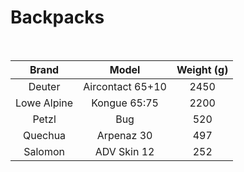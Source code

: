 # Backpacks

<br>

|    Brand    |      Model       | Weight (g) |
| :---------: | :--------------: | :--------: |
| Deuter | Aircontact 65+10 | 2450 |
| Lowe Alpine | Kongue 65:75 | 2200 |
| Petzl | Bug | 520 |
| Quechua | Arpenaz 30 | 497 |
| Salomon | ADV Skin 12 | 252 |
